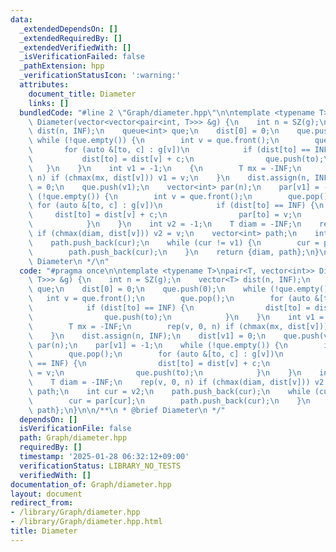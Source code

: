 ```yaml
---
data:
  _extendedDependsOn: []
  _extendedRequiredBy: []
  _extendedVerifiedWith: []
  _isVerificationFailed: false
  _pathExtension: hpp
  _verificationStatusIcon: ':warning:'
  attributes:
    document_title: Diameter
    links: []
  bundledCode: "#line 2 \"Graph/diameter.hpp\"\n\ntemplate <typename T>\npair<T, vector<int>>\
    \ Diameter(vector<vector<pair<int, T>>> &g) {\n    int n = SZ(g);\n    vector<T>\
    \ dist(n, INF);\n    queue<int> que;\n    dist[0] = 0;\n    que.push(0);\n   \
    \ while (!que.empty()) {\n        int v = que.front();\n        que.pop();\n \
    \       for (auto &[to, c] : g[v])\n            if (dist[to] == INF) {\n     \
    \           dist[to] = dist[v] + c;\n                que.push(to);\n         \
    \   }\n    }\n    int v1 = -1;\n    {\n        T mx = -INF;\n        rep(v, 0,\
    \ n) if (chmax(mx, dist[v])) v1 = v;\n    }\n    dist.assign(n, INF);\n    dist[v1]\
    \ = 0;\n    que.push(v1);\n    vector<int> par(n);\n    par[v1] = -1;\n    while\
    \ (!que.empty()) {\n        int v = que.front();\n        que.pop();\n       \
    \ for (auto &[to, c] : g[v])\n            if (dist[to] == INF) {\n           \
    \     dist[to] = dist[v] + c;\n                par[to] = v;\n                que.push(to);\n\
    \            }\n    }\n    int v2 = -1;\n    T diam = -INF;\n    rep(v, 0, n)\
    \ if (chmax(diam, dist[v])) v2 = v;\n    vector<int> path;\n    int cur = v2;\n\
    \    path.push_back(cur);\n    while (cur != v1) {\n        cur = par[cur];\n\
    \        path.push_back(cur);\n    }\n    return {diam, path};\n}\n\n/**\n * @brief\
    \ Diameter\n */\n"
  code: "#pragma once\n\ntemplate <typename T>\npair<T, vector<int>> Diameter(vector<vector<pair<int,\
    \ T>>> &g) {\n    int n = SZ(g);\n    vector<T> dist(n, INF);\n    queue<int>\
    \ que;\n    dist[0] = 0;\n    que.push(0);\n    while (!que.empty()) {\n     \
    \   int v = que.front();\n        que.pop();\n        for (auto &[to, c] : g[v])\n\
    \            if (dist[to] == INF) {\n                dist[to] = dist[v] + c;\n\
    \                que.push(to);\n            }\n    }\n    int v1 = -1;\n    {\n\
    \        T mx = -INF;\n        rep(v, 0, n) if (chmax(mx, dist[v])) v1 = v;\n\
    \    }\n    dist.assign(n, INF);\n    dist[v1] = 0;\n    que.push(v1);\n    vector<int>\
    \ par(n);\n    par[v1] = -1;\n    while (!que.empty()) {\n        int v = que.front();\n\
    \        que.pop();\n        for (auto &[to, c] : g[v])\n            if (dist[to]\
    \ == INF) {\n                dist[to] = dist[v] + c;\n                par[to]\
    \ = v;\n                que.push(to);\n            }\n    }\n    int v2 = -1;\n\
    \    T diam = -INF;\n    rep(v, 0, n) if (chmax(diam, dist[v])) v2 = v;\n    vector<int>\
    \ path;\n    int cur = v2;\n    path.push_back(cur);\n    while (cur != v1) {\n\
    \        cur = par[cur];\n        path.push_back(cur);\n    }\n    return {diam,\
    \ path};\n}\n\n/**\n * @brief Diameter\n */"
  dependsOn: []
  isVerificationFile: false
  path: Graph/diameter.hpp
  requiredBy: []
  timestamp: '2025-01-28 06:32:12+09:00'
  verificationStatus: LIBRARY_NO_TESTS
  verifiedWith: []
documentation_of: Graph/diameter.hpp
layout: document
redirect_from:
- /library/Graph/diameter.hpp
- /library/Graph/diameter.hpp.html
title: Diameter
---
```

